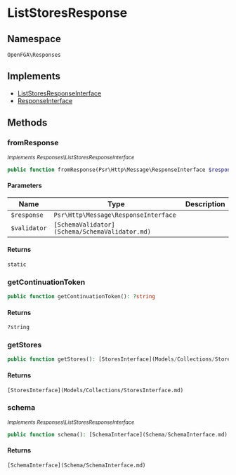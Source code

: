 # ListStoresResponse


## Namespace
`OpenFGA\Responses`

## Implements
* [ListStoresResponseInterface](Responses/ListStoresResponseInterface.md)
* [ResponseInterface](Responses/ResponseInterface.md)

## Methods
### fromResponse

*<small>Implements Responses\ListStoresResponseInterface</small>*  

```php
public function fromResponse(Psr\Http\Message\ResponseInterface $response, [SchemaValidator](Schema/SchemaValidator.md) $validator): static
```


#### Parameters
| Name | Type | Description |
|------|------|-------------|
| `$response` | `Psr\Http\Message\ResponseInterface` |  |
| `$validator` | `[SchemaValidator](Schema/SchemaValidator.md)` |  |

#### Returns
`static` 

### getContinuationToken


```php
public function getContinuationToken(): ?string
```



#### Returns
`?string` 

### getStores


```php
public function getStores(): [StoresInterface](Models/Collections/StoresInterface.md)
```



#### Returns
`[StoresInterface](Models/Collections/StoresInterface.md)` 

### schema

*<small>Implements Responses\ListStoresResponseInterface</small>*  

```php
public function schema(): [SchemaInterface](Schema/SchemaInterface.md)
```



#### Returns
`[SchemaInterface](Schema/SchemaInterface.md)` 

